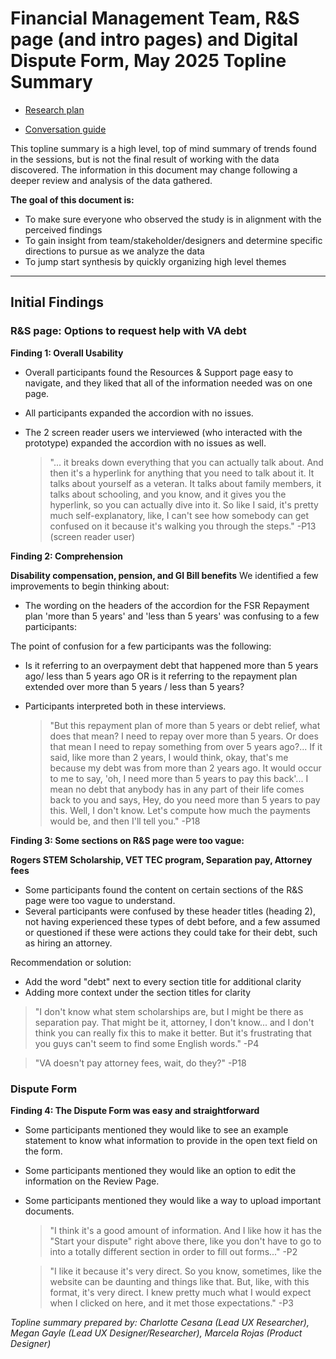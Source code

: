 <!-- This was copied over from the VSA document at https://github.com/department-of-veterans-affairs/va.gov-team/blob/master/teams/vsa/design/topline-summary-template.md -->

# Financial Management Team, R&S page (and intro pages) and Digital Dispute Form, May 2025 Topline Summary
- [Research plan](https://github.com/department-of-veterans-affairs/va.gov-team/blob/master/products/Debt%20Resolution/digital-dispute/research/digital-dispute-wizard-study.md)
  
- [Conversation guide](https://github.com/department-of-veterans-affairs/va.gov-team/blob/master/products/Debt%20Resolution/digital-dispute/research/digital-dispute-wizard-study-conversation-guide.md)

This topline summary is a high level, top of mind summary of trends found in the sessions, but is not the final result of working with the data discovered. The information in this document may change following a deeper review and analysis of the data gathered. 

**The goal of this document is:**
 - To make sure everyone who observed the study is in alignment with the perceived findings
 - To gain insight from team/stakeholder/designers and determine specific directions to pursue as we analyze the data
 - To jump start synthesis by quickly organizing high level themes 

---
  
## Initial Findings


### R&S page: Options to request help with VA debt


**Finding 1: Overall Usability**


- Overall participants found the Resources & Support page easy to navigate, and they liked that all of the information needed was on one page. 
    
- All participants expanded the accordion with no issues. 
    
- The 2 screen reader users we interviewed (who interacted with the prototype) expanded the accordion with no issues as well.

  >"... it breaks down everything that you can actually talk about. And then it's a hyperlink for anything that you need to talk about it. It talks about yourself as a veteran. It talks about family members, it talks about schooling, and you know, and it gives you the hyperlink, so you can actually dive into it. So like I said, it's pretty much self-explanatory, like, I can't see how somebody can get confused on it because it's walking you through the steps." -P13 (screen reader user)


**Finding 2: Comprehension**

**Disability compensation, pension, and GI Bill benefits**
We identified a few improvements to begin thinking about:

- The wording on the headers of the accordion for the FSR Repayment plan 'more than 5 years' and 'less than 5 years'  was confusing to a few participants: 

The point of confusion for a few participants was the following: 

- Is it referring to an overpayment debt that happened more than  5 years ago/ less than 5 years ago OR is it referring to the repayment plan extended over more than 5 years / less than 5 years?

- Participants interpreted both in these interviews.
  
  > "But this repayment plan of more than 5 years or debt relief, what does that mean? I need to repay over more than 5 years. Or does that mean I need to repay something from over 5 years ago?... If it said, like more than 2 years, I would think, okay, that's me because my debt was from more than 2 years ago. It would occur to me to say, 'oh, I need more than 5 years to pay this back'... I mean no debt that anybody has in any part of their life comes back to you and says, Hey, do you need more than 5 years to pay this. Well, I don't know. Let's compute how much the payments would be, and then I'll tell you." -P18

        

**Finding 3: Some sections on R&S page were too vague:**

**Rogers STEM Scholarship, VET TEC program, Separation pay, Attorney fees**

- Some participants found the content on certain sections of the R&S page were too vague to understand. 
- Several participants were confused by these header titles (heading 2), not having experienced these types of debt before, and a few assumed or questioned if these were actions they could take for their debt, such as hiring an attorney.

Recommendation or solution: 

- Add the word "debt" next to every section title for additional clarity
- Adding more context under the section titles for clarity

> "I don't know what stem scholarships are, but I might be there as separation pay. That might be it, attorney, I don't know... and I don't think you can really fix this to make it better. But it's frustrating that you guys can't seem to find some English words." -P4

> "VA doesn't pay attorney fees, wait, do they?" -P18

### Dispute Form 

**Finding 4: The Dispute Form was easy and straightforward**

- Some participants mentioned they would like to see an example statement to know what information to provide in the open text field on the form.
- Some participants mentioned they would like an option to edit the information on the Review Page.
- Some participants mentioned they would like a way to upload important documents.

  > "I think it's a good amount of information. And I like how it has the "Start your dispute" right above there, like you don't have to go to into a totally different section in order to fill out forms..." -P2
  
  > "I like it because it's very direct. So you know, sometimes, like the website can be daunting and things like that. But, like, with this format, it's very direct. I knew pretty much what I would expect when I clicked on here, and it met those expectations." -P3




_Topline summary prepared by: Charlotte Cesana (Lead UX Researcher), Megan Gayle (Lead UX Designer/Researcher), Marcela Rojas (Product Designer)_
